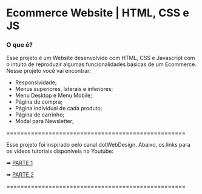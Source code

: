 # Ecommerce Website | HTML, CSS e JS

### O que é?

Esse projeto é um Website desenvolvido com HTML, CSS e Javascript com o intuito de reproduzir algumas funcionalidades básicas de um Ecommerce. Nesse projeto você vai encontrar: 
* Responsividade;
* Menus superiores, laterais e inferiores;
* Menu Desktop e Menu Mobile;
* Página de compra;
* Página individual de cada produto;
* Página de carrinho;
* Modal para Newsletter;

===================================================

Esse projeto foi inspirado pelo canal dotWebDesign. Abaixo, os links para os vídeos tutoriais disponíveis no Youtube:

➡ [PARTE 1](https://www.youtube.com/watch?v=qKoe69-xy4M&list=PLR-6G_T74hcYDAmPvxE3sSTVJY933zU_4&index=2&ab_channel=dotWebdesign)

➡ [PARTE 2](https://www.youtube.com/watch?v=qKoe69-xy4M&list=PLR-6G_T74hcYDAmPvxE3sSTVJY933zU_4&index=2&ab_channel=dotWebdesign)

===================================================

